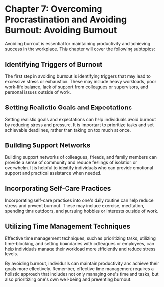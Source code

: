 Chapter 7: Overcoming Procrastination and Avoiding Burnout: Avoiding Burnout
============================================================================

Avoiding burnout is essential for maintaining productivity and achieving success in the workplace. This chapter will cover the following subtopics:

Identifying Triggers of Burnout
-------------------------------

The first step in avoiding burnout is identifying triggers that may lead to excessive stress or exhaustion. These may include heavy workloads, poor work-life balance, lack of support from colleagues or supervisors, and personal issues outside of work.

Setting Realistic Goals and Expectations
----------------------------------------

Setting realistic goals and expectations can help individuals avoid burnout by reducing stress and pressure. It is important to prioritize tasks and set achievable deadlines, rather than taking on too much at once.

Building Support Networks
-------------------------

Building support networks of colleagues, friends, and family members can provide a sense of community and reduce feelings of isolation or overwhelm. It is helpful to identify individuals who can provide emotional support and practical assistance when needed.

Incorporating Self-Care Practices
---------------------------------

Incorporating self-care practices into one's daily routine can help reduce stress and prevent burnout. These may include exercise, meditation, spending time outdoors, and pursuing hobbies or interests outside of work.

Utilizing Time Management Techniques
------------------------------------

Effective time management techniques, such as prioritizing tasks, utilizing time-blocking, and setting boundaries with colleagues or employees, can help individuals manage their workload more efficiently and reduce stress levels.

By avoiding burnout, individuals can maintain productivity and achieve their goals more effectively. Remember, effective time management requires a holistic approach that includes not only managing one's time and tasks, but also prioritizing one's own well-being and preventing burnout.

